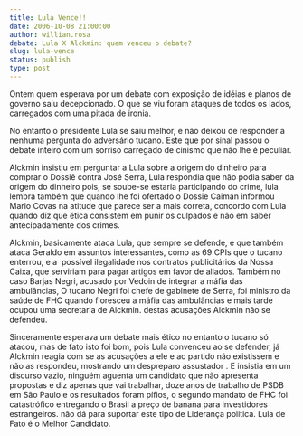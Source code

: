 ```yaml
---
title: Lula Vence!!
date: 2006-10-08 21:00:00
author: willian.rosa
debate: Lula X Alckmin: quem venceu o debate?
slug: lula-vence
status: publish 
type: post
---
```


 


Ontem quem esperava por um debate com exposição de idéias e planos de governo saiu decepcionado. O que se viu foram ataques de todos os lados, carregados com uma pitada de ironia.


No entanto o presidente Lula se saiu melhor, e não deixou de responder a nenhuma pergunta do adversário tucano. Este que por sinal passou o debate inteiro com um sorriso carregado de cinismo que não lhe é peculiar.


Alckmin insistiu em perguntar a Lula sobre a origem do dinheiro para comprar o Dossiê contra José Serra, Lula respondia que não podia saber da origem do dinheiro pois, se soube-se estaria participando do crime, lula lembra também que quando lhe foi ofertado o Dossie Caiman informou Mario Covas na atitude que parece ser a mais correta, concordo com Lula quando diz que ética consistem em punir os culpados e não em saber antecipadamente dos crimes. 


Alckmin, basicamente ataca Lula, que sempre se defende, e que também ataca Geraldo em assuntos interessantes, como as 69 CPIs que o tucano enterrou, e a  possível ilegalidade nos contratos publicitários da Nossa Caixa, que serviriam para pagar artigos em favor de aliados. Também no caso Barjas Negri, acusado por Vedoin de integrar a máfia das ambulâncias, O tucano Negri foi chefe de gabinete de Serra, foi ministro da saúde de FHC quando floresceu a máfia das ambulâncias e mais tarde ocupou uma secretaria de Alckmin. destas acusações Alckmin não se defendeu.


Sinceramente esperava um debate mais ético no entanto o tucano só atacou, mas de fato isto foi bom, pois Lula convenceu ao se defender, já Alckmin reagia com se as acusações a ele e ao partido não existissem e não as respondeu, mostrando um despreparo assustador . E insistia em um discurso vazio, ninguém aguenta um candidato que não apresenta propostas e diz apenas que vai trabalhar, doze anos de trabalho de PSDB em São Paulo e os resultados foram pífios, o segundo mandato de FHC foi catastrófico entregando o Brasil a preço de banana para investidores estrangeiros. não dá para suportar este tipo de Liderança politica. Lula de Fato é o Melhor Candidato.


  



